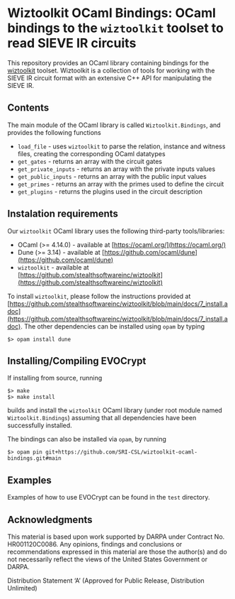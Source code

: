 # Wiztoolkit OCaml Bindings: OCaml bindings to the `wiztoolkit` toolset to read SIEVE IR circuits

This repository provides an OCaml library containing bindings for the [wiztoolkit](https://github.com/stealthsoftwareinc/wiztoolkit) toolset. Wiztoolkit is a collection of tools for working with the SIEVE IR circuit format with an extensive C++ API for manipulating the SIEVE IR.

## Contents

The main module of the OCaml library is called `Wiztoolkit.Bindings`, and provides the following functions
- `load_file` - uses `wiztoolkit` to parse the relation, instance and witness files, creating the corresponding OCaml datatypes
- `get_gates` - returns an array with the circuit gates
- `get_private_inputs` - returns an array with the private inputs values
- `get_public_inputs` - returns an array with the public input values
- `get_primes` - returns an array with the primes used to define the circuit 
- `get_plugins` - returns the plugins used in the circuit description

## Instalation requirements

Our `wiztoolkit` OCaml library uses the following third-party tools/libraries:
- OCaml (>= 4.14.0) - available at [https://ocaml.org/](https://ocaml.org/)
- Dune (>= 3.14) - available at [https://github.com/ocaml/dune](https://github.com/ocaml/dune)
- `wiztoolkit` - available at [https://github.com/stealthsoftwareinc/wiztoolkit](https://github.com/stealthsoftwareinc/wiztoolkit)

To install `wiztoolkit`, please follow the instructions provided at [https://github.com/stealthsoftwareinc/wiztoolkit/blob/main/docs/7_install.adoc](https://github.com/stealthsoftwareinc/wiztoolkit/blob/main/docs/7_install.adoc). The other dependencies can be installed using `opam` by typing

```
$> opam install dune
```

## Installing/Compiling EVOCrypt

If installing from source, running

```
$> make
$> make install
```

builds and install the `wiztoolkit` OCaml library (under root module named `Wiztoolkit.Bindings`) assuming that all dependencies have been successfully installed. 

The bindings can also be installed via `opam`, by running

```
$> opam pin git+https://github.com/SRI-CSL/wiztoolkit-ocaml-bindings.git#main
```

## Examples

Examples of how to use EVOCrypt can be found in the `test` directory.

## Acknowledgments

This material is based upon work supported by DARPA under Contract No. HR001120C0086. Any opinions, findings and conclusions or recommendations expressed in this material are those the author(s) and do not necessarily reflect the views of the United States Government or DARPA.

Distribution Statement ‘A’ (Approved for Public Release, Distribution Unlimited)
